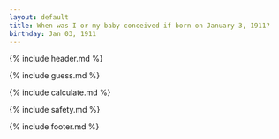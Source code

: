 ```yaml
---
layout: default
title: When was I or my baby conceived if born on January 3, 1911?
birthday: Jan 03, 1911
---
```


{% include header.md %}

{% include guess.md %}

{% include calculate.md %}

{% include safety.md %}

{% include footer.md %}




